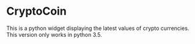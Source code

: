 # CryptoCoin
This is a python widget displaying the latest values of crypto currencies.
This version only works in python 3.5.
